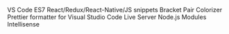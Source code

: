 VS Code ES7 React/Redux/React-Native/JS snippets
Bracket Pair Colorizer
Prettier formatter for Visual Studio Code
Live Server
Node.js Modules Intellisense
